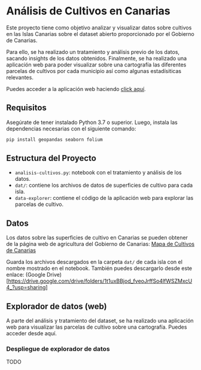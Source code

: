 # Análisis de Cultivos en Canarias

Este proyecto tiene como objetivo analizar y visualizar datos sobre cultivos en las Islas Canarias sobre el dataset abierto proporcionado por el Gobierno de Canarias.

Para ello, se ha realizado un tratamiento y análisis previo de los datos, sacando insights de los datos obtenidos. Finalmente, se ha realizado una aplicación web para poder visualizar sobre una cartografía las diferentes parcelas de cultivos por cada municipio así como algunas estadísiticas relevantes.

Puedes acceder a la aplicación web haciendo [click aquí](https://www.gobiernodecanarias.org/agricultura/temas/mapa_cultivos/).

## Requisitos

Asegúrate de tener instalado Python 3.7 o superior. Luego, instala las dependencias necesarias con el siguiente comando:

```bash
pip install geopandas seaborn folium
```

## Estructura del Proyecto

- `analisis-cultivos.py`: notebook con el tratamiento y análisis de los datos.
- `dat/`: contiene los archivos de datos de superficies de cultivo para cada isla.
- `data-explorer`: contiene el código de la aplicación web para explorar las parcelas de cultivo.

## Datos

Los datos sobre las superficies de cultivo en Canarias se pueden obtener de la página web de agricultura del Gobierno de Canarias: [Mapa de Cultivos de Canarias](https://www.gobiernodecanarias.org/agricultura/temas/mapa_cultivos/)  

Guarda los archivos descargados en la carpeta `dat/` de cada isla con el nombre mostrado en el notebook. También puedes descargarlo desde este enlace: (Google Drive)[https://drive.google.com/drive/folders/1t1uxBBjod_fveoJrffSo4lfWSZMxcU4_?usp=sharing]

## Explorador de datos (web)

A parte del análisis y tratamiento del dataset, se ha realizado una aplicación web para visualizar las parcelas de cultivo sobre una cartografía. Puedes acceder desde aquí.

### Despliegue de explorador de datos

TODO

